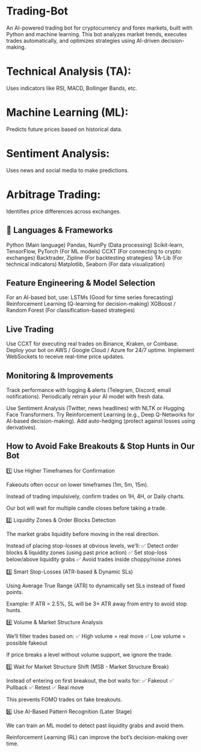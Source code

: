 # Trading-Bot
An AI-powered trading bot for cryptocurrency and forex markets, built with Python and machine learning. This bot analyzes market trends, executes trades automatically, and optimizes strategies using AI-driven decision-making.

# Technical Analysis (TA): 
Uses indicators like RSI, MACD, Bollinger Bands, etc.
# Machine Learning (ML): 
Predicts future prices based on historical data.
# Sentiment Analysis: 
Uses news and social media to make predictions.
# Arbitrage Trading: 
Identifies price differences across exchanges.

## 📌 Languages & Frameworks
Python (Main language)
Pandas, NumPy (Data processing)
Scikit-learn, TensorFlow, PyTorch (For ML models)
CCXT (For connecting to crypto exchanges)
Backtrader, Zipline (For backtesting strategies)
TA-Lib (For technical indicators)
Matplotlib, Seaborn (For data visualization)

## Feature Engineering & Model Selection
For an AI-based bot, use:
LSTMs (Good for time series forecasting)
Reinforcement Learning (Q-learning for decision-making)
XGBoost / Random Forest (For classification-based strategies)

## Live Trading
Use CCXT for executing real trades on Binance, Kraken, or Coinbase.
Deploy your bot on AWS / Google Cloud / Azure for 24/7 uptime.
Implement WebSockets to receive real-time price updates.

## Monitoring & Improvements
Track performance with logging & alerts (Telegram, Discord, email notifications).
Periodically retrain your AI model with fresh data.

Use Sentiment Analysis (Twitter, news headlines) with NLTK or Hugging Face Transformers.
Try Reinforcement Learning (e.g., Deep Q-Networks for AI-based decision-making).
Add auto-hedging (protect against losses using derivatives).


## How to Avoid Fake Breakouts & Stop Hunts in Our Bot
1️⃣ Use Higher Timeframes for Confirmation

Fakeouts often occur on lower timeframes (1m, 5m, 15m).

Instead of trading impulsively, confirm trades on 1H, 4H, or Daily charts.

Our bot will wait for multiple candle closes before taking a trade.

2️⃣ Liquidity Zones & Order Blocks Detection

The market grabs liquidity before moving in the real direction.

Instead of placing stop-losses at obvious levels, we’ll:
✅ Detect order blocks & liquidity zones (using past price action)
✅ Set stop-loss below/above liquidity grabs
✅ Avoid trades inside choppy/noise zones

3️⃣ Smart Stop-Losses (ATR-based & Dynamic SLs)

Using Average True Range (ATR) to dynamically set SLs instead of fixed points.

Example: If ATR = 2.5%, SL will be 3× ATR away from entry to avoid stop hunts.

4️⃣ Volume & Market Structure Analysis

We’ll filter trades based on:
✅ High volume = real move
✅ Low volume = possible fakeout

If price breaks a level without volume support, we ignore the trade.

5️⃣ Wait for Market Structure Shift (MSB - Market Structure Break)

Instead of entering on first breakout, the bot waits for:
✅ Fakeout ✅ Pullback ✅ Retest ✅ Real move

This prevents FOMO trades on fake breakouts.

6️⃣ Use AI-Based Pattern Recognition (Later Stage)

We can train an ML model to detect past liquidity grabs and avoid them.

Reinforcement Learning (RL) can improve the bot’s decision-making over time.
